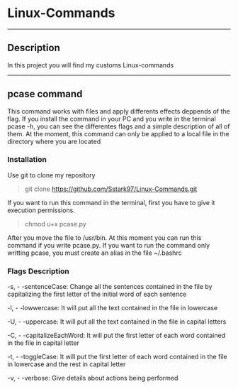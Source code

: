 # Linux-Commands 

------------

## Description
In this project you will find my customs Linux-commands

------------

## pcase command
This command works with files and apply differents effects deppends of the flag. If you install the command in your PC and you write in the terminal pcase -h, you can see the differentes flags and a simple description of all of them. At the moment, this command can only be applied to a local file in the directory where you are located

### Installation
Use git to clone my repository
> git clone https://github.com/Sstark97/Linux-Commands.git

If you want to run this command in the terminal, first you have to give it execution permissions.
> chmod u+x pcase.py

After you move the file to /usr/bin. At this moment you can run this command if you write pcase.py.
If you want to run the command only writting pcase, you must create an alias in the file ~/.bashrc

### Flags Description
-s, - -sentenceCase: Change all the sentences contained in the file by capitalizing the first letter of the initial word of each sentence

-l, - -lowwercase: It will put all the text contained in the file in lowercase

-U, - -uppercase: It will put all the text contained in the file in capital letters

-C, - -capitalizeEachWord: It will put the first letter of each word contained in the file in capital letter

-t, - -toggleCase: It will put the first letter of each word contained in the file in lowercase and the rest in capital letter

-v, - -verbose: Give details about actions being performed
